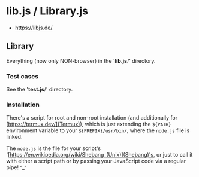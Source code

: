 # lib.js / Library.js
* https://libjs.de/

## Library
Everything (now only NON-browser) in the '**lib.js**/' directory.

### Test cases
See the '**test.js**/' directory.

### Installation
There's a script for root and non-root installation (and additionally for
[https://termux.dev/](Termux)), which is just extending the `${PATH}`
environment variable to your `${PREFIX}/usr/bin/`, where the `node.js`
file is linked.

The `node.js` is the file for your script's '[https://en.wikipedia.org/wiki/Shebang_(Unix)](Shebang)'s,
or just to call it with either a script path or by passing your JavaScript code via a regular pipe! ^\_^

